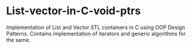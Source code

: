 # List-vector-in-C-void-ptrs
Implementation of List and Vector STL containers in C using OOP Design Patterns. Contains implementation of iterators and generic algorithms for the same.
